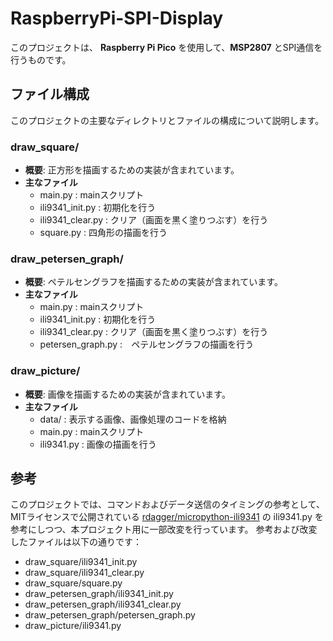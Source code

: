 # RaspberryPi-SPI-Display

このプロジェクトは、 **Raspberry Pi Pico** を使用して、**MSP2807** とSPI通信を行うものです。

## ファイル構成
このプロジェクトの主要なディレクトリとファイルの構成について説明します。

### draw_square/
- **概要**: 正方形を描画するための実装が含まれています。
- **主なファイル**
  - main.py : mainスクリプト
  - ili9341_init.py : 初期化を行う
  - ili9341_clear.py : クリア（画面を黒く塗りつぶす）を行う
  - square.py : 四角形の描画を行う

### draw_petersen_graph/
- **概要**: ペテルセングラフを描画するための実装が含まれています。
- **主なファイル**
  - main.py : mainスクリプト
  - ili9341_init.py : 初期化を行う
  - ili9341_clear.py : クリア（画面を黒く塗りつぶす）を行う
  - petersen_graph.py :　ペテルセングラフの描画を行う 

### draw_picture/
- **概要**: 画像を描画するための実装が含まれています。
- **主なファイル**
  - data/ : 表示する画像、画像処理のコードを格納
  - main.py : mainスクリプト
  - ili9341.py : 画像の描画を行う


## 参考
このプロジェクトでは、コマンドおよびデータ送信のタイミングの参考として、
MITライセンスで公開されている [rdagger/micropython-ili9341](https://github.com/rdagger/micropython-ili9341) の ili9341.py を参考にしつつ、本プロジェクト用に一部改変を行っています。
参考および改変したファイルは以下の通りです：
- draw_square/ili9341_init.py
- draw_square/ili9341_clear.py
- draw_square/square.py
- draw_petersen_graph/ili9341_init.py
- draw_petersen_graph/ili9341_clear.py
- draw_petersen_graph/petersen_graph.py
- draw_picture/ili9341.py